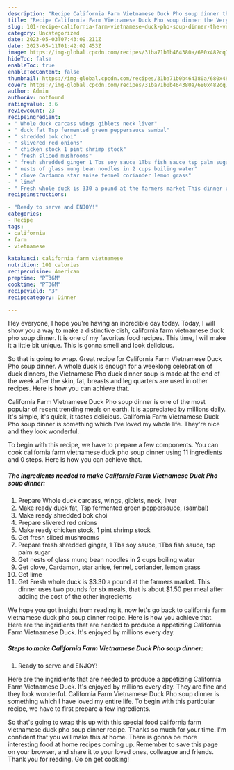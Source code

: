 ```yaml
---
description: "Recipe California Farm Vietnamese Duck Pho soup dinner the Very Delicious"
title: "Recipe California Farm Vietnamese Duck Pho soup dinner the Very Delicious"
slug: 101-recipe-california-farm-vietnamese-duck-pho-soup-dinner-the-very-delicious
category: Uncategorized
date: 2023-05-03T07:43:09.211Z
date: 2023-05-11T01:42:02.453Z
image: https://img-global.cpcdn.com/recipes/31ba71b0b464380a/680x482cq70/california-farm-vietnamese-duck-pho-soup-dinner-recipe-main-photo.jpg
hideToc: false
enableToc: true
enableTocContent: false
thumbnail: https://img-global.cpcdn.com/recipes/31ba71b0b464380a/680x482cq70/california-farm-vietnamese-duck-pho-soup-dinner-recipe-main-photo.jpg
cover: https://img-global.cpcdn.com/recipes/31ba71b0b464380a/680x482cq70/california-farm-vietnamese-duck-pho-soup-dinner-recipe-main-photo.jpg
author: Admin
authorAv: notfound
ratingvalue: 3.6
reviewcount: 23
recipeingredient:
- " Whole duck carcass wings giblets neck liver"
- " duck fat Tsp fermented green peppersauce sambal"
- " shredded bok choi"
- " slivered red onions"
- " chicken stock 1 pint shrimp stock"
- " fresh sliced mushrooms"
- " fresh shredded ginger 1 Tbs soy sauce 1Tbs fish sauce tsp palm sugar"
- " nests of glass mung bean noodles in 2 cups boiling water"
- " clove Cardamon star anise fennel coriander lemon grass"
- " lime"
- " Fresh whole duck is 330 a pound at the farmers market This dinner uses two pounds for six meals that is about 150 per meal after adding the cost of the other ingredients"
recipeinstructions:

- "Ready to serve and ENJOY!"
categories:
- Recipe
tags:
- california
- farm
- vietnamese

katakunci: california farm vietnamese 
nutrition: 101 calories
recipecuisine: American
preptime: "PT36M"
cooktime: "PT36M"
recipeyield: "3"
recipecategory: Dinner

---
```



Hey everyone, I hope you're having an incredible day today. Today, I will show you a way to make a distinctive dish, california farm vietnamese duck pho soup dinner. It is one of my favorites food recipes. This time, I will make it a little bit unique. This is gonna smell and look delicious.

So that is going to wrap. Great recipe for California Farm Vietnamese Duck Pho soup dinner. A whole duck is enough for a weeklong celebration of duck dinners, the Vietnamese Pho duck dinner soup is made at the end of the week after the skin, fat, breasts and leg quarters are used in other recipes. Here is how you can achieve that.

California Farm Vietnamese Duck Pho soup dinner is one of the most popular of recent trending meals on earth. It is appreciated by millions daily. It's simple, it's quick, it tastes delicious. California Farm Vietnamese Duck Pho soup dinner is something which I've loved my whole life. They're nice and they look wonderful.


To begin with this recipe, we have to prepare a few components. You can cook california farm vietnamese duck pho soup dinner using 11 ingredients and 0 steps. Here is how you can achieve that.

<!--inarticleads1-->

##### The ingredients needed to make California Farm Vietnamese Duck Pho soup dinner:

1. Prepare  Whole duck carcass, wings, giblets, neck, liver
1. Make ready  duck fat, Tsp fermented green peppersauce, (sambal)
1. Make ready  shredded bok choi
1. Prepare  slivered red onions
1. Make ready  chicken stock, 1 pint shrimp stock
1. Get  fresh sliced mushrooms
1. Prepare  fresh shredded ginger, 1 Tbs soy sauce, 1Tbs fish sauce, tsp palm sugar
1. Get  nests of glass mung bean noodles in 2 cups boiling water
1. Get  clove, Cardamon, star anise, fennel, coriander, lemon grass
1. Get  lime
1. Get  Fresh whole duck is $3.30 a pound at the farmers market. This dinner uses two pounds for six meals, that is about $1.50 per meal after adding the cost of the other ingredients


We hope you got insight from reading it, now let&#39;s go back to california farm vietnamese duck pho soup dinner recipe. Here is how you achieve that. Here are the ingridients that are needed to produce a appetizing California Farm Vietnamese Duck. It&#39;s enjoyed by millions every day. 

<!--inarticleads2-->

##### Steps to make California Farm Vietnamese Duck Pho soup dinner:


1. Ready to serve and ENJOY!

Here are the ingridients that are needed to produce a appetizing California Farm Vietnamese Duck. It&#39;s enjoyed by millions every day. They are fine and they look wonderful. California Farm Vietnamese Duck Pho soup dinner is something which I have loved my entire life. To begin with this particular recipe, we have to first prepare a few ingredients. 

So that's going to wrap this up with this special food california farm vietnamese duck pho soup dinner recipe. Thanks so much for your time. I'm confident that you will make this at home. There is gonna be more interesting food at home recipes coming up. Remember to save this page on your browser, and share it to your loved ones, colleague and friends. Thank you for reading. Go on get cooking!
